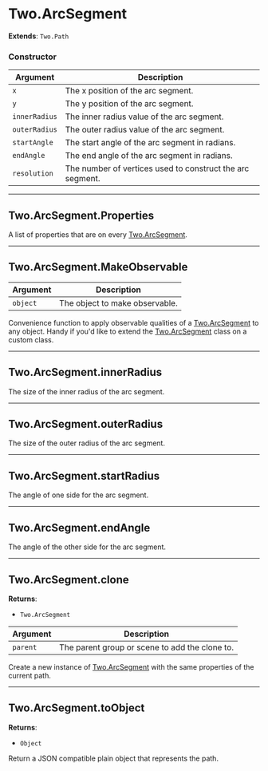 # Two.ArcSegment


__Extends__: `Two.Path`





### Constructor


| Argument | Description |
| ---- | ----------- |
| `x` | The x position of the arc segment. |
| `y` | The y position of the arc segment. |
| `innerRadius` | The inner radius value of the arc segment. |
| `outerRadius` | The outer radius value of the arc segment. |
| `startAngle` | The start angle of the arc segment in radians. |
| `endAngle` | The end angle of the arc segment in radians. |
| `resolution` | The number of vertices used to construct the arc segment. |



---

<div class="static">

## Two.ArcSegment.Properties






A list of properties that are on every [Two.ArcSegment](/documentation/arcsegment).









</div>



---

<div class="static">

## Two.ArcSegment.MakeObservable








| Argument | Description |
| ---- | ----------- |
| `object` | The object to make observable. |


Convenience function to apply observable qualities of a [Two.ArcSegment](/documentation/arcsegment) to any object. Handy if you'd like to extend the [Two.ArcSegment](/documentation/arcsegment) class on a custom class.



</div>



---

<div class="instance">

## Two.ArcSegment.innerRadius






The size of the inner radius of the arc segment.









</div>



---

<div class="instance">

## Two.ArcSegment.outerRadius






The size of the outer radius of the arc segment.









</div>



---

<div class="instance">

## Two.ArcSegment.startRadius






The angle of one side for the arc segment.









</div>



---

<div class="instance">

## Two.ArcSegment.endAngle






The angle of the other side for the arc segment.









</div>



---

<div class="instance">

## Two.ArcSegment.clone


__Returns__:



+ `Two.ArcSegment`











| Argument | Description |
| ---- | ----------- |
| `parent` | The parent group or scene to add the clone to. |


Create a new instance of [Two.ArcSegment](/documentation/arcsegment) with the same properties of the current path.



</div>



---

<div class="instance">

## Two.ArcSegment.toObject


__Returns__:



+ `Object`













Return a JSON compatible plain object that represents the path.



</div>


